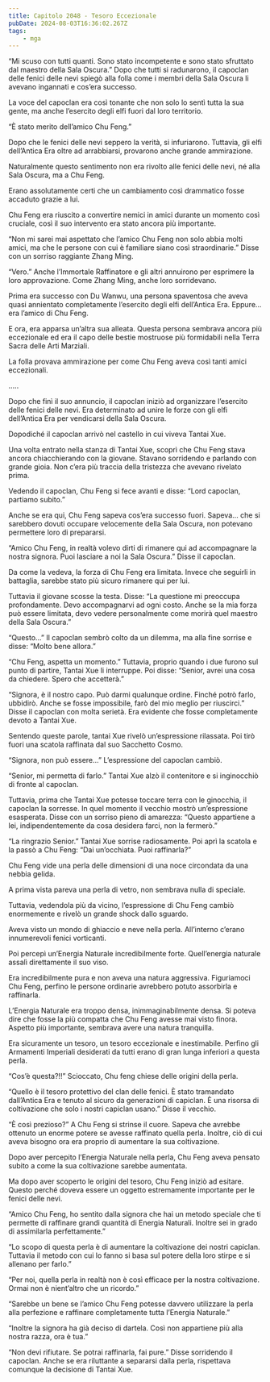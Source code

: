 ```yaml
---
title: Capitolo 2048 - Tesoro Eccezionale
pubDate: 2024-08-03T16:36:02.267Z
tags:
    - mga
---
```



“Mi scuso con tutti quanti. Sono stato incompetente e sono stato sfruttato dal maestro della Sala Oscura.” Dopo che tutti si radunarono, il capoclan delle fenici delle nevi spiegò alla folla come i membri della Sala Oscura li avevano ingannati e cos’era successo.

La voce del capoclan era così tonante che non solo lo sentì tutta la sua gente, ma anche l’esercito degli elfi fuori dal loro territorio.

“È stato merito dell’amico Chu Feng.”

Dopo che le fenici delle nevi seppero la verità, si infuriarono. Tuttavia, gli elfi dell’Antica Era oltre ad arrabbiarsi, provarono anche grande ammirazione.

Naturalmente questo sentimento non era rivolto alle fenici delle nevi, né alla Sala Oscura, ma a Chu Feng.

Erano assolutamente certi che un cambiamento così drammatico fosse accaduto grazie a lui.

Chu Feng era riuscito a convertire nemici in amici durante un momento così cruciale, così il suo intervento era stato ancora più importante.

“Non mi sarei mai aspettato che l’amico Chu Feng non solo abbia molti amici, ma che le persone con cui è familiare siano così straordinarie.” Disse con un sorriso raggiante Zhang Ming.

“Vero.” Anche l’Immortale Raffinatore e gli altri annuirono per esprimere la loro approvazione. Come Zhang Ming, anche loro sorridevano.

Prima era successo con Du Wanwu, una persona spaventosa che aveva quasi annientato completamente l’esercito degli elfi dell’Antica Era. Eppure… era l’amico di Chu Feng.

E ora, era apparsa un’altra sua alleata. Questa persona sembrava ancora più eccezionale ed era il capo delle bestie mostruose più formidabili nella Terra Sacra delle Arti Marziali.

La folla provava ammirazione per come Chu Feng aveva così tanti amici eccezionali.

…..

Dopo che finì il suo annuncio, il capoclan iniziò ad organizzare l’esercito delle fenici delle nevi. Era determinato ad unire le forze con gli elfi dell’Antica Era per vendicarsi della Sala Oscura.

Dopodiché il capoclan arrivò nel castello in cui viveva Tantai Xue.

Una volta entrato nella stanza di Tantai Xue, scoprì che Chu Feng stava ancora chiacchierando con la giovane. Stavano sorridendo e parlando con grande gioia. Non c’era più traccia della tristezza che avevano rivelato prima.

Vedendo il capoclan, Chu Feng si fece avanti e disse: “Lord capoclan, partiamo subito.”

Anche se era qui, Chu Feng sapeva cos’era successo fuori. Sapeva… che si sarebbero dovuti occupare velocemente della Sala Oscura, non potevano permettere loro di prepararsi.

“Amico Chu Feng, in realtà volevo dirti di rimanere qui ad accompagnare la nostra signora. Puoi lasciare a noi la Sala Oscura.” Disse il capoclan.

Da come la vedeva, la forza di Chu Feng era limitata. Invece che seguirli in battaglia, sarebbe stato più sicuro rimanere qui per lui.

Tuttavia il giovane scosse la testa. Disse: “La questione mi preoccupa profondamente. Devo accompagnarvi ad ogni costo. Anche se la mia forza può essere limitata, devo vedere personalmente come morirà quel maestro della Sala Oscura.”

“Questo…” Il capoclan sembrò colto da un dilemma, ma alla fine sorrise e disse: “Molto bene allora.”

“Chu Feng, aspetta un momento.” Tuttavia, proprio quando i due furono sul punto di partire, Tantai Xue li interruppe. Poi disse: “Senior, avrei una cosa da chiedere. Spero che accetterà.”

“Signora, è il nostro capo. Può darmi qualunque ordine. Finché potrò farlo, ubbidirò. Anche se fosse impossibile, farò del mio meglio per riuscirci.” Disse il capoclan con molta serietà. Era evidente che fosse completamente devoto a Tantai Xue.

Sentendo queste parole, tantai Xue rivelò un’espressione rilassata. Poi tirò fuori una scatola raffinata dal suo Sacchetto Cosmo.

“Signora, non può essere…” L’espressione del capoclan cambiò.

“Senior, mi permetta di farlo.” Tantai Xue alzò il contenitore e si inginocchiò di fronte al capoclan.

Tuttavia, prima che Tantai Xue potesse toccare terra con le ginocchia, il capoclan la sorresse. In quel momento il vecchio mostrò un’espressione esasperata. Disse con un sorriso pieno di amarezza: “Questo appartiene a lei, indipendentemente da cosa desidera farci, non la fermerò.”

“La ringrazio Senior.” Tantai Xue sorrise radiosamente. Poi aprì la scatola e la passò a Chu Feng: “Dai un’occhiata. Puoi raffinarla?”

Chu Feng vide una perla delle dimensioni di una noce circondata da una nebbia gelida.

A prima vista pareva una perla di vetro, non sembrava nulla di speciale.

Tuttavia, vedendola più da vicino, l’espressione di Chu Feng cambiò enormemente e rivelò un grande shock dallo sguardo.

Aveva visto un mondo di ghiaccio e neve nella perla. All’interno c’erano innumerevoli fenici vorticanti.

Poi percepì un’Energia Naturale incredibilmente forte. Quell’energia naturale assalì direttamente il suo viso.

Era incredibilmente pura e non aveva una natura aggressiva. Figuriamoci Chu Feng, perfino le persone ordinarie avrebbero potuto assorbirla e raffinarla.

L’Energia Naturale era troppo densa, inimmaginabilmente densa. Si poteva dire che fosse la più compatta che Chu Feng avesse mai visto finora. Aspetto più importante, sembrava avere una natura tranquilla.

Era sicuramente un tesoro, un tesoro eccezionale e inestimabile. Perfino gli Armamenti Imperiali desiderati da tutti erano di gran lunga inferiori a questa perla.

“Cos’è questa?!!” Scioccato, Chu feng chiese delle origini della perla.

“Quello è il tesoro protettivo del clan delle fenici. È stato tramandato dall’Antica Era e tenuto al sicuro da generazioni di capiclan. È una risorsa di coltivazione che solo i nostri capiclan usano.” Disse il vecchio.

“È così prezioso?” A Chu Feng si strinse il cuore. Sapeva che avrebbe ottenuto un enorme potere se avesse raffinato quella perla. Inoltre, ciò di cui aveva bisogno ora era proprio di aumentare la sua coltivazione.

Dopo aver percepito l’Energia Naturale nella perla, Chu Feng aveva pensato subito a come la sua coltivazione sarebbe aumentata.

Ma dopo aver scoperto le origini del tesoro, Chu Feng iniziò ad esitare. Questo perché doveva essere un oggetto estremamente importante per le fenici delle nevi.

“Amico Chu Feng, ho sentito dalla signora che hai un metodo speciale che ti permette di raffinare grandi quantità di Energia Naturali. Inoltre sei in grado di assimilarla perfettamente.”

“Lo scopo di questa perla è di aumentare la coltivazione dei nostri capiclan. Tuttavia il metodo con cui lo fanno si basa sul potere della loro stirpe e si allenano per farlo.”

“Per noi, quella perla in realtà non è così efficace per la nostra coltivazione. Ormai non è nient’altro che un ricordo.”

“Sarebbe un bene se l’amico Chu Feng potesse davvero utilizzare la perla alla perfezione e raffinare completamente tutta l’Energia Naturale.”

“Inoltre la signora ha già deciso di dartela. Così non appartiene più alla nostra razza, ora è tua.”

“Non devi rifiutare. Se potrai raffinarla, fai pure.” Disse sorridendo il capoclan. Anche se era riluttante a separarsi dalla perla, rispettava comunque la decisione di Tantai Xue.


